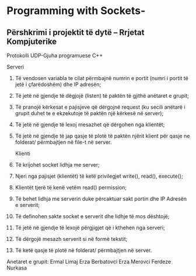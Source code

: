 # Programming with Sockets-

## Përshkrimi i projektit të dytë – Rrjetat Kompjuterike
Protokolli UDP-Gjuha programuese C++

Serveri

1. Të vendosen variabla te cilat përmbajnë numrin e portit (numri i portit të jetë i
   çfarëdoshëm) dhe IP adresën;
2. Të jetë në gjendje të dëgjojë (listen) të paktën të gjithë anëtaret e grupit;
3. Të pranojë kërkesat e pajisjeve që dërgojnë request (ku secili anëtarë i grupit duhet te e
   ekzekutoje të paktën një kërkesë në server);
4. Të jetë në gjendje të lexoj mesazhet që dërgohen nga klientët;
5. Të jetë në gjendje të jap qasje të plotë të paktën njërit klient për qasje ne folderat/
   përmbajtjen në file-t në server.

   Klienti

6. Të krijohet socket lidhja me server;
7. Njeri nga pajisjet (klientët) të ketë privilegjet write(), read(), execute();
8. Klientët tjerë të kenë vetëm read() permission;
9. Të behet lidhja me serverin duke përcaktuar sakt portin dhe IP Adresën e serverit;
10. Të definohen sakte socket e serverit dhe lidhje të mos dështojë;
11. Të jetë në gjendje të lexojë përgjigjet që i kthehen nga serveri;
12. Të dërgojë mesazh serverit si në formë tekstit;
13. Të ketë qasje të plotë në folderat/ përmbajtjen në server.

Anetaret e grupit:
Ermal Limaj
Erza Berbatovci
Erza Merovci
Ferdeze Nurkasa
